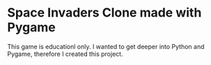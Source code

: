 # Space Invaders Clone made with Pygame

This game is educationl only. I wanted to get deeper into Python and Pygame, therefore I created this project.
